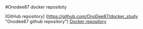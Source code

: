 #Onodee87 docker repositoty

[GitHub repository] (https://github.com/OnoDee87/docker_study "Onodee87 github repository")
[Docker repository](https://hub.docker.com/r/onodee87/yandexqa/ "Onodee87 docker repository")